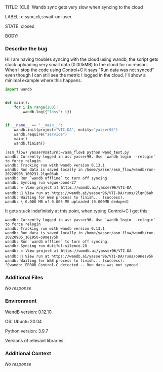 TITLE:
[CLI]: Wandb sync gets very slow when syncing to the cloud

LABEL:
c:sync,cli,s:wait-on-user

STATE:
closed

BODY:
### Describe the bug

<!--- Description of the issue below  -->
Hi I am having troubles syncing with the cloud using wandb, the script gets stuck uploading very small data (0.005MB) to the cloud for no reason.
When I stop the code using Control+C it says "Run data was not synced" even though I can still see the metric I logged in the cloud.
I'll show a minimal example where this happens.
<!--- A minimal code snippet between the quotes below  -->
```python
import wandb


def main():
    for i in range(100):
        wandb.log({"loss": i})


if __name__ == "__main__":
    wandb.init(project="VTI-DA", entity="yasser96")
    wandb.require("service")
    main()
    wandb.finish()
```

<!--- A full traceback of the exception in the quotes below -->
```shell
(asm_flow) yasser@saturn:~/asm_flow$ python wand_test.py
wandb: Currently logged in as: yasser96. Use `wandb login --relogin` to force relogin
wandb: Tracking run with wandb version 0.13.1
wandb: Run data is saved locally in /home/yasser/asm_flow/wandb/run-20220905_100231-2lqn06ah
wandb: Run `wandb offline` to turn off syncing.
wandb: Syncing run vague-pond-27
wandb: ⭐️ View project at https://wandb.ai/yasser96/VTI-DA
wandb: 🚀 View run at https://wandb.ai/yasser96/VTI-DA/runs/2lqn06ah
wandb: Waiting for W&B process to finish... (success).
wandb: \ 0.000 MB of 0.005 MB uploaded (0.000MB deduped) 
```
It gets stuck indefinitely at this point, when typing Control+C I get this:
```shell
wandb: Currently logged in as: yasser96. Use `wandb login --relogin` to force relogin
wandb: Tracking run with wandb version 0.13.1
wandb: Run data is saved locally in /home/yasser/asm_flow/wandb/run-20220905_101950-o9nesv5k
wandb: Run `wandb offline` to turn off syncing.
wandb: Syncing run dutiful-silence-28
wandb: ⭐️ View project at https://wandb.ai/yasser96/VTI-DA
wandb: 🚀 View run at https://wandb.ai/yasser96/VTI-DA/runs/o9nesv5k
wandb: Waiting for W&B process to finish... (success).
^Cwandb: ERROR Control-C detected -- Run data was not synced
```


### Additional Files

_No response_

### Environment

WandB version: 0.12.10

OS: Ubuntu 20.04

Python version: 3.9.7

Versions of relevant libraries:


### Additional Context

_No response_

